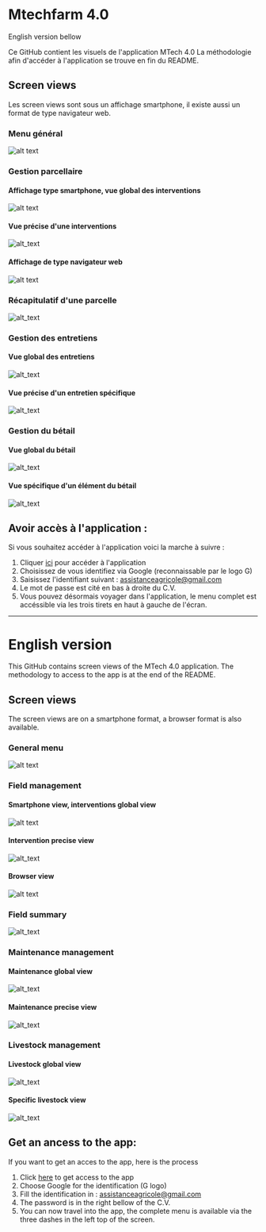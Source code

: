 # Mtechfarm 4.0 

English version bellow

Ce GitHub contient les visuels de l'application MTech 4.0
La méthodologie afin d'accéder à l'application se trouve en fin du README. 

## Screen views
Les screen views sont sous un affichage smartphone, il existe aussi un format de type navigateur web. 
### Menu général 
![alt text](https://github.com/henrimre/mtechfarm4.0/blob/main/MenuPrincipal.png)

### Gestion parcellaire 
#### Affichage type smartphone, vue global des interventions
 ![alt text](https://github.com/henrimre/mtechfarm4.0/blob/main/Gestion%20parcellaire_affichage%20application.png) 
#### Vue précise d'une interventions 
![alt_text](https://github.com/henrimre/mtechfarm4.0/blob/main/Gestion%20parcellaire_d%C3%A9tail.png)
#### Affichage de type navigateur web
![alt text](https://github.com/henrimre/mtechfarm4.0/blob/main/Gestion%20parcellaire_affichage%20navigateur.png)

### Récapitulatif d'une parcelle
![alt_text](https://github.com/henrimre/mtechfarm4.0/blob/main/Parcelle_d%C3%A9tail.png)

### Gestion des entretiens 
#### Vue global des entretiens
![alt_text](https://github.com/henrimre/mtechfarm4.0/blob/main/Entretient_globalview.png)
#### Vue précise d'un entretien spécifique
![alt_text](https://github.com/henrimre/mtechfarm4.0/blob/main/Entretient_d%C3%A9tail.png)

### Gestion du bétail
#### Vue global du bétail
![alt_text](https://github.com/henrimre/mtechfarm4.0/blob/main/B%C3%A9tail_d%C3%A9tail.png)
#### Vue spécifique d'un élément du bétail
![alt_text](https://github.com/henrimre/mtechfarm4.0/blob/main/B%C3%A9tail_d%C3%A9tail.png)

## Avoir accès à l'application :
Si vous souhaitez accéder à l'application voici la marche à suivre : 

1) Cliquer [ici](https://www.appsheet.com/start/0c25fef6-4140-4f96-b9d4-f22a150a6cd6#appName=MTech-1936373&group=%5B%7B%22Column%22%3A%22Culture%22%2C%22Order%22%3A%22Ascending%22%7D%5D&sort=%5B%7B%22Column%22%3A%22Date%22%2C%22Order%22%3A%22Descending%22%7D%5D&table=Gestion+parcellaire&view=Gestion+parcellaire) pour accéder à l'application
2) Choisissez de vous identifiez via Google (reconnaissable par le logo G)
3) Saisissez l'identifiant suivant : assistanceagricole@gmail.com
4) Le mot de passe est cité en bas à droite du C.V.
5) Vous pouvez désormais voyager dans l'application, le menu complet est accéssible via les trois tirets en haut à gauche de l'écran. 

------------------
# English version
This GitHub contains screen views of the MTech 4.0 application. 
The methodology to access to the app is at the end of the README.


## Screen views

The screen views are on a smartphone format, a browser format is also available. 
### General menu
![alt text](https://github.com/henrimre/mtechfarm4.0/blob/main/MenuPrincipal.png)

### Field management 
#### Smartphone view, interventions global view
 ![alt text](https://github.com/henrimre/mtechfarm4.0/blob/main/Gestion%20parcellaire_affichage%20application.png) 
#### Intervention precise view
![alt_text](https://github.com/henrimre/mtechfarm4.0/blob/main/Gestion%20parcellaire_d%C3%A9tail.png)
#### Browser view
![alt text](https://github.com/henrimre/mtechfarm4.0/blob/main/Gestion%20parcellaire_affichage%20navigateur.png)

### Field summary
![alt_text](https://github.com/henrimre/mtechfarm4.0/blob/main/Parcelle_d%C3%A9tail.png)

### Maintenance management
#### Maintenance global view
![alt_text](https://github.com/henrimre/mtechfarm4.0/blob/main/Entretient_globalview.png)
#### Maintenance precise view
![alt_text](https://github.com/henrimre/mtechfarm4.0/blob/main/Entretient_d%C3%A9tail.png)

### Livestock management
#### Livestock global view
![alt_text](https://github.com/henrimre/mtechfarm4.0/blob/main/B%C3%A9tail_d%C3%A9tail.png)
#### Specific livestock view
![alt_text](https://github.com/henrimre/mtechfarm4.0/blob/main/B%C3%A9tail_d%C3%A9tail.png)

## Get an ancess to the app:
If you want to get an acces to the app, here is the process

1) Click [here](https://www.appsheet.com/start/0c25fef6-4140-4f96-b9d4-f22a150a6cd6#appName=MTech-1936373&group=%5B%7B%22Column%22%3A%22Culture%22%2C%22Order%22%3A%22Ascending%22%7D%5D&sort=%5B%7B%22Column%22%3A%22Date%22%2C%22Order%22%3A%22Descending%22%7D%5D&table=Gestion+parcellaire&view=Gestion+parcellaire) to get access to the app
2) Choose Google for the identification (G logo)
3) Fill the identification in : assistanceagricole@gmail.com 
4) The password is in the right bellow of the C.V.
5) You can now travel into the app, the complete menu is available via the three dashes in the left top of the screen.
